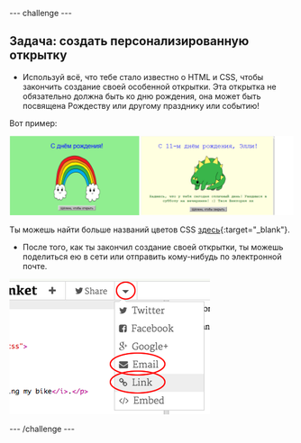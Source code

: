 \--- challenge \---

## Задача: создать персонализированную открытку

+ Используй всё, что тебе стало известно о HTML и CSS, чтобы закончить создание своей особенной открытки. Эта открытка не обязательно должна быть ко дню рождения, она может быть посвящена Рождеству или другому празднику или событию!

Вот пример:

![снимок экрана](images/birthday-final.png)

Ты можешь найти больше названий цветов CSS [здесь](http://jumpto.cc/colours){:target="_blank"}.

+ После того, как ты закончил создание своей открытки, ты можешь поделиться ею в сети или отправить кому-нибудь по электронной почте.

![снимок экрана](images/birthday-share.png)

\--- /challenge \---